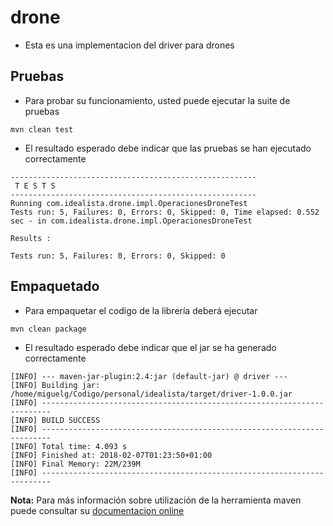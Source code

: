 # drone

* Esta es una implementacion del driver para drones

## Pruebas

* Para probar su funcionamiento, usted puede ejecutar la suite de pruebas
```
mvn clean test
```

* El resultado esperado debe indicar que las pruebas se han ejecutado correctamente

```
-------------------------------------------------------
 T E S T S
-------------------------------------------------------
Running com.idealista.drone.impl.OperacionesDroneTest
Tests run: 5, Failures: 0, Errors: 0, Skipped: 0, Time elapsed: 0.552 sec - in com.idealista.drone.impl.OperacionesDroneTest

Results :

Tests run: 5, Failures: 0, Errors: 0, Skipped: 0
```

## Empaquetado

* Para empaquetar el codigo de la librería deberá ejecutar
```
mvn clean package
```

* El resultado esperado debe indicar que el jar se ha generado correctamente

```
[INFO] --- maven-jar-plugin:2.4:jar (default-jar) @ driver ---
[INFO] Building jar: /home/miguelg/Codigo/personal/idealista/target/driver-1.0.0.jar
[INFO] ------------------------------------------------------------------------
[INFO] BUILD SUCCESS
[INFO] ------------------------------------------------------------------------
[INFO] Total time: 4.093 s
[INFO] Finished at: 2018-02-07T01:23:50+01:00
[INFO] Final Memory: 22M/239M
[INFO] ------------------------------------------------------------------------
```


**Nota:** Para más información sobre utilización de la herramienta maven puede consultar su [documentacion online](http://maven.apache.org/guides/)


